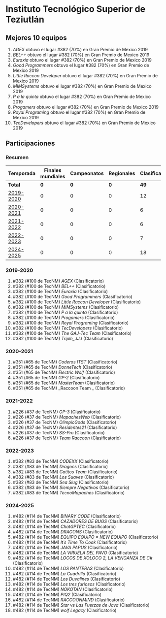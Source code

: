 # Instituto Tecnológico Superior de Teziutlán

## Mejores 10 equipos

1. _AGEX_ obtuvo el lugar #382 (70%) en Gran Premio de Mexico 2019
1. _BEL++_ obtuvo el lugar #382 (70%) en Gran Premio de Mexico 2019
1. _Euraxia_ obtuvo el lugar #382 (70%) en Gran Premio de Mexico 2019
1. _Good Programmers_ obtuvo el lugar #382 (70%) en Gran Premio de Mexico 2019
1. _Little Raccon Developer_ obtuvo el lugar #382 (70%) en Gran Premio de Mexico 2019
1. _MIMSystems_ obtuvo el lugar #382 (70%) en Gran Premio de Mexico 2019
1. _P a la quinta_ obtuvo el lugar #382 (70%) en Gran Premio de Mexico 2019
1. _Progamers_ obtuvo el lugar #382 (70%) en Gran Premio de Mexico 2019
1. _Royal Programing_ obtuvo el lugar #382 (70%) en Gran Premio de Mexico 2019
1. _TecDevelopers_ obtuvo el lugar #382 (70%) en Gran Premio de Mexico 2019

## Participaciones

### Resumen

| Temporada | Finales mundiales | Campeonatos | Regionales | Clasificatorios | Equipos |
| --- | --- | --- | --- | --- | --- |
| **Total** | **0** | **0** | **0** | **49** | **49** |
| [2019-2020](#2019-2020) | 0 | 0 | 0 | 12 | 12 |
| [2020-2021](#2020-2021) | 0 | 0 | 0 | 6 | 6 |
| [2021-2022](#2021-2022) | 0 | 0 | 0 | 6 | 6 |
| [2022-2023](#2022-2023) | 0 | 0 | 0 | 7 | 7 |
| [2024-2025](#2024-2025) | 0 | 0 | 0 | 18 | 18 |

### 2019-2020

1. #382 (#100 de TecNM) _AGEX_ (Clasificatorio)
1. #382 (#100 de TecNM) _BEL++_ (Clasificatorio)
1. #382 (#100 de TecNM) _Euraxia_ (Clasificatorio)
1. #382 (#100 de TecNM) _Good Programmers_ (Clasificatorio)
1. #382 (#100 de TecNM) _Little Raccon Developer_ (Clasificatorio)
1. #382 (#100 de TecNM) _MIMSystems_ (Clasificatorio)
1. #382 (#100 de TecNM) _P a la quinta_ (Clasificatorio)
1. #382 (#100 de TecNM) _Progamers_ (Clasificatorio)
1. #382 (#100 de TecNM) _Royal Programing_ (Clasificatorio)
1. #382 (#100 de TecNM) _TecDevelopers_ (Clasificatorio)
1. #382 (#100 de TecNM) _The GAJ-Tec Team_ (Clasificatorio)
1. #382 (#100 de TecNM) _Triple_JJJ_ (Clasificatorio)

### 2020-2021

1. #351 (#65 de TecNM) _Coderos ITST_ (Clasificatorio)
1. #351 (#65 de TecNM) _DonneTech_ (Clasificatorio)
1. #351 (#65 de TecNM) _Electric Wolf_ (Clasificatorio)
1. #351 (#65 de TecNM) _GP-2_ (Clasificatorio)
1. #351 (#65 de TecNM) _MasterTeam_ (Clasificatorio)
1. #351 (#65 de TecNM) _Raccoon Team _ (Clasificatorio)

### 2021-2022

1. #226 (#37 de TecNM) _GP-3_ (Clasificatorio)
1. #226 (#37 de TecNM) _MapachesWeb_ (Clasificatorio)
1. #226 (#37 de TecNM) _OlimpicGods_ (Clasificatorio)
1. #226 (#37 de TecNM) _Residentes21_ (Clasificatorio)
1. #226 (#37 de TecNM) _SS-Pro_ (Clasificatorio)
1. #226 (#37 de TecNM) _Team Raccoon_ (Clasificatorio)

### 2022-2023

1. #382 (#83 de TecNM) _CODEXX_ (Clasificatorio)
1. #382 (#83 de TecNM) _Dragons_ (Clasificatorio)
1. #382 (#83 de TecNM) _Gatitos Team_ (Clasificatorio)
1. #382 (#83 de TecNM) _Los Suaves_ (Clasificatorio)
1. #382 (#83 de TecNM) _Sea Slug_ (Clasificatorio)
1. #382 (#83 de TecNM) _Siempre Negativos_ (Clasificatorio)
1. #382 (#83 de TecNM) _TecnoMapaches_ (Clasificatorio)

### 2024-2025

1. #482 (#114 de TecNM) _BINARY CODE_ (Clasificatorio)
1. #482 (#114 de TecNM) _CAZADORES DE BUGS_ (Clasificatorio)
1. #482 (#114 de TecNM) _ChatGPTEC_ (Clasificatorio)
1. #482 (#114 de TecNM) _DRAGONS_ (Clasificatorio)
1. #482 (#114 de TecNM) _EQUIPO EQUIPO = NEW EQUIPO_ (Clasificatorio)
1. #482 (#114 de TecNM) _It´s Time To Cook_ (Clasificatorio)
1. #482 (#114 de TecNM) _JAVA PAPUS_ (Clasificatorio)
1. #482 (#114 de TecNM) _LA VIRUELA DEL PAVO_ (Clasificatorio)
1. #482 (#114 de TecNM) _LOCOS DE XOLOCO 2, LA VENGANZA DE C#_ (Clasificatorio)
1. #482 (#114 de TecNM) _LOS PANTERAS_ (Clasificatorio)
1. #482 (#114 de TecNM) _La Cuadrilla_ (Clasificatorio)
1. #482 (#114 de TecNM) _Los Duvalines_ (Clasificatorio)
1. #482 (#114 de TecNM) _Los tres furiosos_ (Clasificatorio)
1. #482 (#114 de TecNM) _NOKOTAN_ (Clasificatorio)
1. #482 (#114 de TecNM) _PIQ2_ (Clasificatorio)
1. #482 (#114 de TecNM) _RACCOONMIND_ (Clasificatorio)
1. #482 (#114 de TecNM) _Star vs Las Fuerzas de Java_ (Clasificatorio)
1. #482 (#114 de TecNM) _wolf Legacy_ (Clasificatorio)



